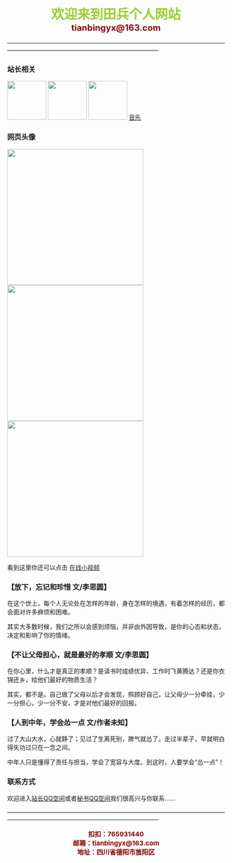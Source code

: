 <CENTER><FONT color=YellowGreen White style="FILTER: blur(add=1,direction=40,strength=10); FONT-SIZE: 30px; FONT-WEIGHT: bolder; POSITION: relative; WIDTH: 500px">欢迎来到田兵个人网站</FONT></CENTER>     

<CENTER><FONT color=DarkRed style="FILTER: blur(add=1,direction=40,strength=10); FONT-SIZE: 20px; FONT-WEIGHT: bolder; POSITION: relative; WIDTH: 500px">tianbingyx@163.com</FONT></CENTER>

—————————————————————————————————————————————————————————————

### 站长相关

<img src="https://6109666.s21i.faiusr.com/2/ABUIABACGAAgmuixqwUolZuDhAYwggE4ggE.jpg.webp" width="90" height="90">    <img src="https://q1.qlogo.cn/g?b=qq&nk=2358429597&s=640" width="90" height="90">   <img src="https://q1.qlogo.cn/g?b=qq&nk=2197968519&s=640" width="90" height="90">   <a href="javascript:location.reload();">音乐</a>

### 网页头像

<img src="https://api.66mz8.com/api/rand.portrait.php?type=女" width="315" height="315"> <img src="https://api.66mz8.com/api/rand.portrait.php?type=男" width="315" height="315"> <img src="https://api.66mz8.com/api/rand.portrait.php?type=动漫" width="315" height="315">

看到这里你还可以点击  [在线小视频](https://www.lefu.men/dy)

### 【放下，忘记和珍惜    文/李思圆】
   
在这个世上，每个人无论处在怎样的年龄，身在怎样的境遇，有着怎样的经历，都会面对许多麻烦和困难。
 
其实大多数时候，我们之所以会感到烦恼，并非由外因导致，是你的心态和状态，决定和影响了你的情绪。

### 【不让父母担心，就是最好的孝顺    文/李思圆】
 
在你心里，什么才是真正的孝顺？是读书时成绩优异、工作时飞黄腾达？还是你衣锦还乡，给他们最好的物质生活？
 
其实，都不是。自己做了父母以后才会发现，照顾好自己，让父母少一分牵挂，少一分担心，少一分不安，才是对他们最好的回报。

### 【人到中年，学会怂一点    文/作者未知】

过了大山大水，心就静了；见过了生离死别，脾气就怂了。走过半辈子，早就明白得失功过只在一念之间。

中年人只是懂得了责任与担当，学会了宽容与大度。到这时，人要学会“怂一点”！

### 联系方式

 欢迎进入[站长QQ空间](https://user.qzone.qq.com/765931440)或者[秘书QQ空间](https://user.qzone.qq.com/2358429597)我们很高兴与你联系......

—————————————————————————————————————————————————————————————

<CENTER><FONT color=DarkRed style="FILTER: blur(add=1,direction=40,strength=10); FONT-SIZE: 15px; FONT-WEIGHT: bolder; POSITION: relative; WIDTH: 500px">扣扣：765931440</FONT></CENTER>
 
 <CENTER><FONT color=DarkRed style="FILTER: blur(add=1,direction=40,strength=10); FONT-SIZE: 15px; FONT-WEIGHT: bolder; POSITION: relative; WIDTH: 500px">邮箱：tianbingyx@163.com</FONT></CENTER>
 
 <CENTER><FONT color=DarkRed style="FILTER: blur(add=1,direction=40,strength=10); FONT-SIZE: 15px; FONT-WEIGHT: bolder; POSITION: relative; WIDTH: 500px">地址：四川省德阳市旌阳区</FONT></CENTER>

<audio autoplay="autoplay">
<source src="https://api.uomg.com/api/rand.music?sort=热歌榜" type="audio/mpeg">
</audio>
